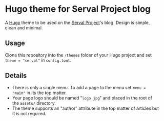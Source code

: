 # Hugo theme for Serval Project blog
A [Hugo](https://gohugo.io) theme to be used on the
[Serval Project](http://www.servalproject.org/)'s blog. Design is simple, clean
and minimal.

## Usage
Clone this repository into the `/themes` folder of your Hugo project and set
`theme = "serval"` in `config.toml`.

## Details
- There is only a single menu. To add a page to the menu set `menu = "main"` in
its the top matter.
- Your page logo should be named "`logo.jpg`" and placed in the root of the
  `assets/` directory.
- The theme supports an "author" attribute in the top matter of articles but it
  is not required.
